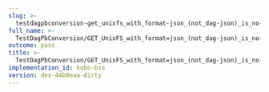 ```yaml
---
slug: >-
  testdagpbconversion-get_unixfs_with_format-json_(not_dag-json)_is_no-op_(no_conversion)-body
full_name: >-
  TestDagPbConversion/GET_UnixFS_with_format=json_(not_dag-json)_is_no-op_(no_conversion)/Body
outcome: pass
title: >-
  TestDagPbConversion/GET_UnixFS_with_format=json_(not_dag-json)_is_no-op_(no_conversion)/Body
implementation_id: kubo-bis
version: dev-44b0eaa-dirty
---
```


